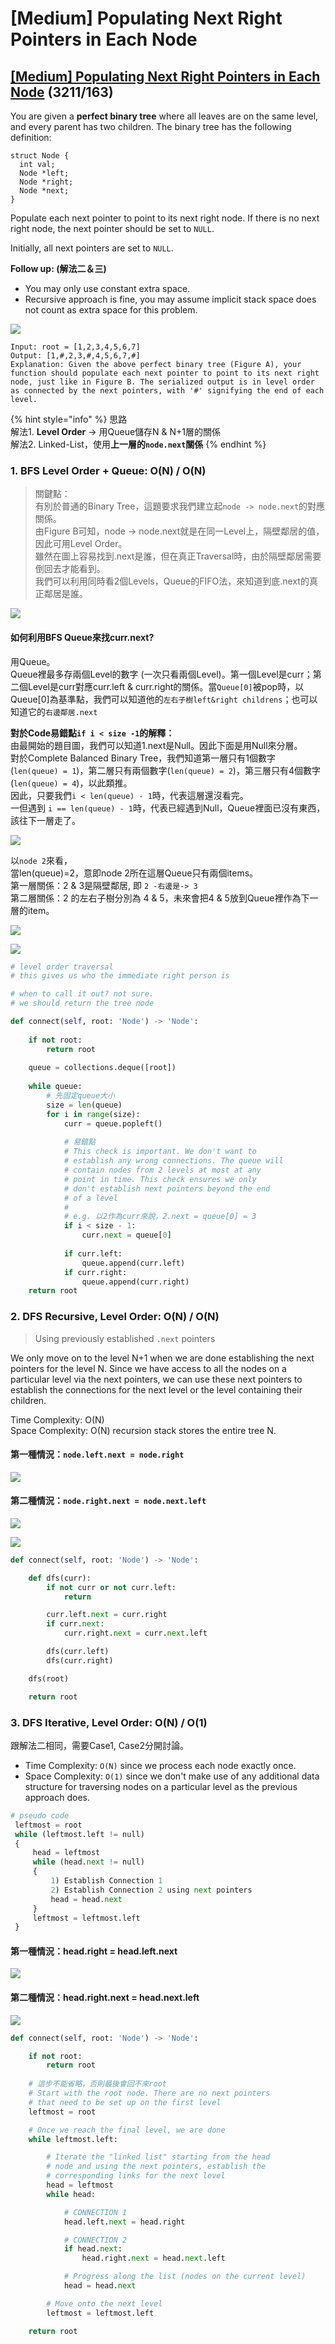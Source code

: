# \[Medium\] Populating Next Right Pointers in Each Node

## [\[Medium\] Populating Next Right Pointers in Each Node](https://leetcode.com/problems/populating-next-right-pointers-in-each-node/)    \(3211/163\)

You are given a **perfect binary tree** where all leaves are on the same level, and every parent has two children. The binary tree has the following definition:

```text
struct Node {
  int val;
  Node *left;
  Node *right;
  Node *next;
}
```

Populate each next pointer to point to its next right node. If there is no next right node, the next pointer should be set to `NULL`.

Initially, all next pointers are set to `NULL`.

**Follow up: \(解法二＆三\)**

* You may only use constant extra space.
* Recursive approach is fine, you may assume implicit stack space does not count as extra space for this problem.

![](../../.gitbook/assets/image%20%2875%29.png)

```text
Input: root = [1,2,3,4,5,6,7]
Output: [1,#,2,3,#,4,5,6,7,#]
Explanation: Given the above perfect binary tree (Figure A), your function should populate each next pointer to point to its next right node, just like in Figure B. The serialized output is in level order as connected by the next pointers, with '#' signifying the end of each level.
```

{% hint style="info" %}
思路   
解法1. **Level Order** -&gt; 用Queue儲存N & N+1層的關係   
解法2. Linked-List，使用**上一層的`node.next`關係** 
{% endhint %}

### 1. BFS Level Order + Queue:     O\(N\) / O\(N\)

> 關鍵點：  
> 有別於普通的Binary Tree，這題要求我們建立起`node -> node.next`的對應關係。  
> 由Figure B可知，node -&gt; node.next就是在同一Level上，隔壁鄰居的值，因此可用Level Order。  
> 雖然在圖上容易找到.next是誰，但在真正Traversal時，由於隔壁鄰居需要倒回去才能看到。  
> 我們可以利用同時看2個Levels，Queue的FIFO法，來知道到底.next的真正鄰居是誰。

![](../../.gitbook/assets/image%20%2863%29.png)

#### 如何利用BFS Queue來找curr.next?

用Queue。  
Queue裡最多存兩個Level的數字 \(一次只看兩個Level\)。第一個Level是curr；第二個Level是curr對應curr.left & curr.right的關係。當`Queue[0]`被pop時，以Queue\[0\]為基準點，我們可以知道他的`左右子樹left&right childrens`；也可以知道它的`右邊鄰居.next`

**對於Code易錯點`if i < size -1`的解釋：**  
由最開始的題目圖，我們可以知道1.next是Null。因此下面是用Null來分層。  
對於Complete Balanced Binary Tree，我們知道第一層只有1個數字 \(`len(queue) = 1`\)，第二層只有兩個數字\(`len(queue) = 2`\)，第三層只有4個數字\(`len(queue) = 4`\)，以此類推。  
因此，只要我們`i < len(queue) - 1`時，代表這層還沒看完。  
一但遇到 `i == len(queue) - 1`時，代表已經遇到Null，Queue裡面已沒有東西，該往下一層走了。

![](../../.gitbook/assets/image%20%2856%29.png)

以`node 2`來看，  
當len\(queue\)=2，意即node 2所在這層Queue只有兩個items。  
第一層關係：2 & 3是隔壁鄰居, 即 `2 -右邊是-> 3`  
第二層關係：2 的左右子樹分別為 4 & 5，未來會把4 & 5放到Queue裡作為下一層的item。

![](../../.gitbook/assets/image%20%2857%29.png)

![](../../.gitbook/assets/image%20%2860%29.png)

```python
# level order traversal
# this gives us who the immediate right person is

# when to call it out? not sure.
# we should return the tree node

def connect(self, root: 'Node') -> 'Node':
    
    if not root:
        return root
    
    queue = collections.deque([root])
            
    while queue:
        # 先固定queue大小
        size = len(queue)
        for i in range(size):
            curr = queue.popleft()
            
            # 易錯點
            # This check is important. We don't want to
            # establish any wrong connections. The queue will
            # contain nodes from 2 levels at most at any
            # point in time. This check ensures we only 
            # don't establish next pointers beyond the end
            # of a level
            #
            # e.g. 以2作為curr來說，2.next = queue[0] = 3 
            if i < size - 1:
                curr.next = queue[0]
            
            if curr.left:
                queue.append(curr.left)
            if curr.right:
                queue.append(curr.right)
    return root
```

### 2. DFS Recursive, Level Order:    O\(N\) / O\(N\)

> Using previously established `.next` pointers

We only move on to the level N+1 when we are done establishing the next pointers for the level N. Since we have access to all the nodes on a particular level via the next pointers, we can use these next pointers to establish the connections for the next level or the level containing their children.

Time Complexity: O\(N\)  
Space Complexity: O\(N\) recursion stack stores the entire tree N.

#### 第一種情況：`node.left.next = node.right`

![](https://leetcode.com/problems/populating-next-right-pointers-in-each-node/Figures/116/img6.png)

#### 第二種情況：`node.right.next = node.next.left` 

![](../../.gitbook/assets/image%20%2864%29.png)

![](../../.gitbook/assets/next_right_ptr_binarytree.jpg)

```python
def connect(self, root: 'Node') -> 'Node':

    def dfs(curr):
        if not curr or not curr.left:
            return 

        curr.left.next = curr.right
        if curr.next:
            curr.right.next = curr.next.left

        dfs(curr.left)
        dfs(curr.right)

    dfs(root)

    return root
```

### 3. DFS Iterative, Level Order:    O\(N\) / O\(1\)

跟解法二相同，需要Case1, Case2分開討論。

* Time Complexity: `O(N)` since we process each node exactly once.
* Space Complexity: `O(1)` since we don't make use of any additional data structure for traversing nodes on a particular level as the previous approach does.

```python
# pseudo code
 leftmost = root
 while (leftmost.left != null)
 {
     head = leftmost
     while (head.next != null)
     {
         1) Establish Connection 1
         2) Establish Connection 2 using next pointers
         head = head.next
     }
     leftmost = leftmost.left
 }
```

#### 第一種情況：head.right = head.left.next

![](../../.gitbook/assets/image%20%2867%29.png)

#### 第二種情況：head.right.next = head.next.left

![](../../.gitbook/assets/image%20%2868%29.png)

```python
def connect(self, root: 'Node') -> 'Node':

    if not root:
        return root
    
    # 這步不能省略，否則最後會回不來root
    # Start with the root node. There are no next pointers
    # that need to be set up on the first level
    leftmost = root

    # Once we reach the final level, we are done
    while leftmost.left:

        # Iterate the "linked list" starting from the head
        # node and using the next pointers, establish the 
        # corresponding links for the next level
        head = leftmost
        while head:

            # CONNECTION 1
            head.left.next = head.right

            # CONNECTION 2
            if head.next:
                head.right.next = head.next.left

            # Progress along the list (nodes on the current level)
            head = head.next

        # Move onto the next level
        leftmost = leftmost.left

    return root 
```

